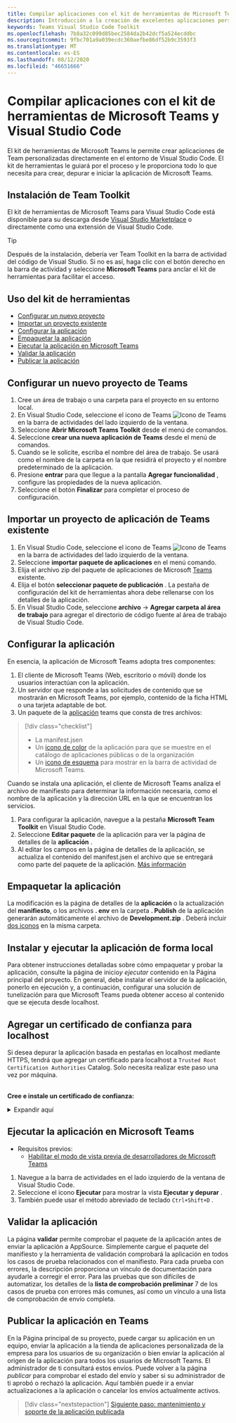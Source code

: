```yaml
---
title: Compilar aplicaciones con el kit de herramientas de Microsoft Teams y Visual Studio Code
description: Introducción a la creación de excelentes aplicaciones personalizadas directamente en Visual Studio Code con el kit de herramientas de Microsoft Teams
keywords: Teams Visual Studio Code Toolkit
ms.openlocfilehash: 7b8a32c099d85bec2584da2b42dcf5a524ecddbc
ms.sourcegitcommit: 9fbc701a9a039ecdc360aefbe86df52b9c3593f3
ms.translationtype: MT
ms.contentlocale: es-ES
ms.lasthandoff: 08/12/2020
ms.locfileid: "46651666"
---
```

# <a name="build-apps-with-the-microsoft-teams-toolkit-and-visual-studio-code"></a>Compilar aplicaciones con el kit de herramientas de Microsoft Teams y Visual Studio Code

El kit de herramientas de Microsoft Teams le permite crear aplicaciones de Team personalizadas directamente en el entorno de Visual Studio Code. El kit de herramientas le guiará por el proceso y le proporciona todo lo que necesita para crear, depurar e iniciar la aplicación de Microsoft Teams.

## <a name="installing-the-teams-toolkit"></a>Instalación de Team Toolkit

El kit de herramientas de Microsoft Teams para Visual Studio Code está disponible para su descarga desde [Visual Studio Marketplace](https://aka.ms/teams-toolkit) o directamente como una extensión de Visual Studio Code.

> [!TIP]
> Después de la instalación, debería ver Team Toolkit en la barra de actividad del código de Visual Studio. Si no es así, haga clic con el botón derecho en la barra de actividad y seleccione **Microsoft Teams** para anclar el kit de herramientas para facilitar el acceso.

## <a name="using-the-toolkit"></a>Uso del kit de herramientas

- [Configurar un nuevo proyecto](#set-up-a-new-teams-project)
- [Importar un proyecto existente](#import-an-existing-teams-app-project)
- [Configurar la aplicación](#configure-your-app)
- [Empaquetar la aplicación](#package-your-app)
- [Ejecutar la aplicación en Microsoft Teams](#run-your-app-in-teams)
- [Validar la aplicación](#validate-your-app)
- [Publicar la aplicación](#publish-your-app-to-teams)

## <a name="set-up-a-new-teams-project"></a>Configurar un nuevo proyecto de Teams

1. Cree un área de trabajo o una carpeta para el proyecto en su entorno local.
1. En Visual Studio Code, seleccione el icono de Teams ![Icono de Teams](../assets/icons/favicon-16x16.png) en la barra de actividades del lado izquierdo de la ventana.
1. Seleccione **Abrir Microsoft Teams Toolkit** desde el menú de comandos.
1. Seleccione **crear una nueva aplicación de Teams** desde el menú de comandos.
1. Cuando se le solicite, escriba el nombre del área de trabajo. Se usará como el nombre de la carpeta en la que residirá el proyecto y el nombre predeterminado de la aplicación.
1. Presione **entrar** para que llegue a la pantalla **Agregar funcionalidad** , configure las propiedades de la nueva aplicación.
1. Seleccione el botón **Finalizar** para completar el proceso de configuración.

## <a name="import-an-existing-teams-app-project"></a>Importar un proyecto de aplicación de Teams existente

1. En Visual Studio Code, seleccione el icono de Teams ![Icono de Teams](../assets/icons/favicon-16x16.png) en la barra de actividades del lado izquierdo de la ventana.
1. Seleccione **importar paquete de aplicaciones** en el menú comando.
1. Elija el archivo zip del paquete de aplicaciones de Microsoft [Teams](../concepts/build-and-test/apps-package.md) existente.
1. Elija el botón **seleccionar paquete de publicación** . La pestaña de configuración del kit de herramientas ahora debe rellenarse con los detalles de la aplicación.
1. En Visual Studio Code, seleccione **archivo**  ->  **Agregar carpeta al área de trabajo** para agregar el directorio de código fuente al área de trabajo de Visual Studio Code.

## <a name="configure-your-app"></a>Configurar la aplicación

En esencia, la aplicación de Microsoft Teams adopta tres componentes:

  1. El cliente de Microsoft Teams (Web, escritorio o móvil) donde los usuarios interactúan con la aplicación.
  1. Un servidor que responde a las solicitudes de contenido que se mostrarán en Microsoft Teams, por ejemplo, contenido de la ficha HTML o una tarjeta adaptable de bot.
  1. Un paquete de la [aplicación](/concepts/build-and-test/apps-package.md) teams que consta de tres archivos:

  > [!div class="checklist"]
  >
  > - La manifest.jsen 
  > - Un [icono de color](../resources/schema/manifest-schema.md#icons) de la aplicación para que se muestre en el catálogo de aplicaciones públicas o de la organización
 > - Un [icono de esquema](../resources/schema/manifest-schema.md#icons) para mostrar en la barra de actividad de Microsoft Teams.

Cuando se instala una aplicación, el cliente de Microsoft Teams analiza el archivo de manifiesto para determinar la información necesaria, como el nombre de la aplicación y la dirección URL en la que se encuentran los servicios.

1. Para configurar la aplicación, navegue a la pestaña **Microsoft Team Toolkit** en Visual Studio Code.
1. Seleccione **Editar paquete** de la aplicación para ver la página de detalles de la **aplicación** .
1. Al editar los campos en la página de detalles de la aplicación, se actualiza el contenido del manifest.jsen el archivo que se entregará como parte del paquete de la aplicación. [Más información](https://aka.ms/teams-toolkit-manifest)

## <a name="package-your-app"></a>Empaquetar la aplicación

La modificación es la página de detalles de la **aplicación** o la actualización del **manifiesto**, o los archivos **. env** en la carpeta **. Publish** de la aplicación generarán automáticamente el archivo de **Development.zip** . Deberá incluir [dos iconos](../concepts/build-and-test/apps-package.md#icons) en la misma carpeta.

## <a name="install-and-run-your-app-locally"></a>Instalar y ejecutar la aplicación de forma local

Para obtener instrucciones detalladas sobre cómo empaquetar y probar la aplicación, consulte la página de inicio*y ejecutar* contenido en la Página principal del proyecto. En general, debe instalar el servidor de la aplicación, ponerlo en ejecución y, a continuación, configurar una solución de tunelización para que Microsoft Teams pueda obtener acceso al contenido que se ejecuta desde localhost.

## <a name="add-a-trusted-certificate-for-localhost"></a>Agregar un certificado de confianza para localhost

Si desea depurar la aplicación basada en pestañas en localhost mediante HTTPS, tendrá que agregar un certificado para localhost a `Trusted Root Certification Authorities` Catalog. Solo necesita realizar este paso una vez por máquina.</br></br>

**Cree e instale un certificado de confianza:**
<details>
  <summary>Expandir aquí</summary>

* Compilar y ejecutar la aplicación
  * Siga el instuctions en la sección **generar y ejecutar** del archivo README del proyecto para que se atienda desde https://localhost:3000/tab . Por lo general, esto implicará que se ejecute `npm install``npm start`
  * Navegue https://localhost:3000/tab desde Google Chrome o Edge cromo.

* Adquirir el certificado SSL:
  * Abra la ventana herramientas de desarrollo de Chrome ( `ctrl + shift + i`  /  `cmd + option + i` ).
  * Haga clic en la `Security` pestaña
  * Haga clic en `View certificate` y tendrá la opción de descargar el certificado, ya sea arrastrándolo al escritorio en OS X, o haciendo clic en la `Details` pestaña de Windows y haciendo clic en`Copy to File…`
  * Asigne al archivo el nombre <*nada*>. cer y guárdelo en una carpeta que no requiera el consentimiento del administrador para realizar una acción de escritura.
  
* Instalar el certificado en **Windows**
  * Elija la `DER encoded binary X.509 (.CER)` opción (la primera) y guárdela.
  * Haga doble clic en el certificado e instálelo.
  * Elección`Local Machine`
  * Anula`Place all certificates in the following store`
  * Elección`Trusted Root Certification Authorities`
  * Confirmar la instalación
  
* Instalar el certificado **Mac OS X**
  * En OS X, abra la utilidad de acceso a llaves y seleccione en `System` el menú de la izquierda. Haga clic en el icono de candado para habilitar los cambios.
  * Haga clic en el botón más cerca de la parte inferior para agregar un certificado nuevo y seleccione el `localhost.cer` archivo que arrastró al escritorio. Haga clic `Always Trust` en el cuadro de diálogo que aparece.
  * Después de agregar el certificado a la cadena de claves del sistema, haga doble clic en el certificado y expanda la `Trust` sección de los detalles del certificado. Seleccione `Always Trust` para cada opción.

> [!IMPORTANT]
> Si recibe una advertencia de certificado de seguridad, vaya a https://localhost:3000/tab . Si el sitio sigue sin ser de confianza, reinicie el equipo y el host local debería aceptarse como de confianza.
</details>

## <a name="run-your-app-in-teams"></a>Ejecutar la aplicación en Microsoft Teams
- Requisitos previos:
  - [Habilitar el modo de vista previa de desarrolladores de Microsoft Teams](https://aka.ms/teams-toolkit-enable-devpreview)

1. Navegue a la barra de actividades en el lado izquierdo de la ventana de Visual Studio Code.
1. Seleccione el icono **Ejecutar** para mostrar la vista **Ejecutar y depurar** .
1. También puede usar el método abreviado de teclado `Ctrl+Shift+D` .

## <a name="validate-your-app"></a>Validar la aplicación

La página **validar** permite comprobar el paquete de la aplicación antes de enviar la aplicación a AppSource. Simplemente cargue el paquete del manifiesto y la herramienta de validación comprobará la aplicación en todos los casos de prueba relacionados con el manifiesto. Para cada prueba con errores, la descripción proporciona un vínculo de documentación para ayudarle a corregir el error. Para las pruebas que son difíciles de automatizar, los detalles de la **lista de comprobación preliminar** 7 de los casos de prueba con errores más comunes, así como un vínculo a una lista de comprobación de envío completa.

## <a name="publish-your-app-to-teams"></a>Publicar la aplicación en Teams

En la Página principal de su proyecto, puede cargar su aplicación en un equipo, enviar la aplicación a la tienda de aplicaciones personalizada de la empresa para los usuarios de su organización o bien enviar la aplicación al origen de la aplicación para todos los usuarios de Microsoft Teams. El administrador de ti consultará estos envíos. Puede volver a la página *publicar* para comprobar el estado del envío y saber si su administrador de ti aprobó o rechazó la aplicación. Aquí también puede ir a enviar actualizaciones a la aplicación o cancelar los envíos actualmente activos.

> [!div class="nextstepaction"]
> [Siguiente paso: mantenimiento y soporte de la aplicación publicada](../concepts/deploy-and-publish/appsource/post-publish/overview.md)
